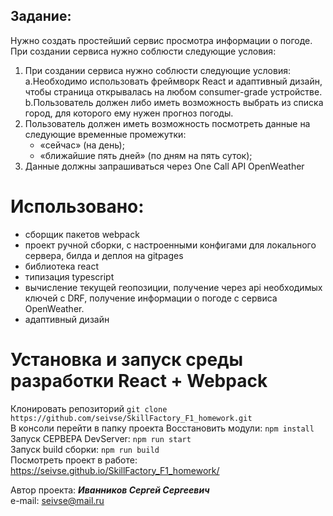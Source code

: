 ## Задание:
Нужно создать простейший сервис просмотра информации о погоде.
При создании сервиса нужно соблюсти следующие условия:

1. При создании сервиса нужно соблюсти следующие условия:
   a.Необходимо использовать фреймворк React и адаптивный дизайн, чтобы страница открывалась на любом consumer-grade устройстве.
   b.Пользователь должен либо иметь возможность выбрать из списка город, для которого ему нужен прогноз погоды.
2. Пользователь должен иметь возможность посмотреть данные на следующие временные промежутки: 
   - «сейчас» (на день);
   - «ближайшие пять дней» (по дням на пять суток);
3. Данные должны запрашиваться через One Call API OpenWeather


# Использовано:
- сборщик пакетов webpack
- проект ручной сборки, с настроенными конфигами для локального сервера, билда и деплоя на gitpages
- библиотека react
- типизация typescript
- вычисление текущей геопозиции, получение через api необходимых ключей
с DRF, получение информации о погоде с сервиса OpenWeather.
- адаптивный дизайн


# Установка и запуск среды разработки React + Webpack
Клонировать репозиторий `git clone https://github.com/seivse/SkillFactory_F1_homework.git`  
В консоли перейти в папку проекта
Восстановить модули: `npm install`   
Запуск СЕРВЕРА DevServer: `npm run start`  
Запуск build сборки: `npm run build`  
Посмотреть проект в работе:
https://seivse.github.io/SkillFactory_F1_homework/



Автор проекта: ***Иванников Сергей Сергеевич***  
e-mail: seivse@mail.ru
 
